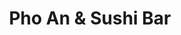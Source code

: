 ---
layout: place
title: Pho An & Sushi Bar
permalink: /texas/conroe/pho-an-sushi-bar.html
stateAbbr: TX
stateName: Texas
cityName: Conroe
seo:
  type: restaurant
  links: http://phoansushibar.com/
place_id: ChIJgTj1yxQ3R4YRaPFrNrHPRAo
photos:
  - name: >-
      places/ChIJgTj1yxQ3R4YRaPFrNrHPRAo/photos/AeeoHcIhLpg5CN0p_hIHnozV2jeC6uyvlD4WDv-jf40GUFIGTpUIqyow37-wQzxge_vJwJGNbDNBJZQtAeM4pk3cQ5ddJBdD3rXg-ABrcCZQsVyfeZiQsx7Q6t7A29H3ObhSLqSsTCwEdEA2tT-JA_vzP7Sqyt3iieWJutc7D7Vd67Ps_mjw7oqxq5k48aBu4L3HkPPhgX5-tp-BVC_KCB2nOG497VEN3EdulYDGu0iM3wQnUr4WTenjlAkglvRVB75Dl2IZmVY2C4HNBJtT8bmcKM29gL8cmUPlsBu4aCiPnOhyj13DX6J6FPgZ6CYniEamySOBRNDmxSG5wTNHLzw84lMN7NXUUB_FZv6Pxq_tRdF-_zhuw6-22jbz7yxs1ns-b-b0o-FOK4bj7KTORG28aoPFCsKQU08suyGUd3Wp5vn2wA
    widthPx: 4032
    heightPx: 3024
    authorAttributions:
      - displayName: Adam Schmitt
        uri: https://maps.google.com/maps/contrib/104451565592892904232
        photoUri: >-
          https://lh3.googleusercontent.com/a-/ALV-UjV2ssqnBkE4gZeVim44YSPmkYkZ-zKNPrmgCD-vdXoZCUWbe7M=s100-p-k-no-mo
    flagContentUri: >-
      https://www.google.com/local/imagery/report/?cb_client=maps_api_places.places_api&image_key=!1e10!2sCIHM0ogKEICAgIDR_7WFeA&hl=en-US
    googleMapsUri: >-
      https://www.google.com/maps/place//data=!3m4!1e2!3m2!1sCIHM0ogKEICAgIDR_7WFeA!2e10!4m2!3m1!1s0x86473714cbf53881:0xa44cfb1366bf168
  - name: >-
      places/ChIJgTj1yxQ3R4YRaPFrNrHPRAo/photos/AeeoHcITEVMkqiLOdgMF8lPM9-NRhoy3yHFrtA06fonyKqgg7ejzzOWqgNUXCN6AuB48LIq60EZ8gOeoW1udCAafm9yiwdEeZ3K4UPOeKn78IL5TGr_WoTChLGDiAQqFScBeikSKolO2kJneCugRz_TtFaHsWT7AB_CYYj4NpATsnXRkKKb6N5zG1nMSbZiKGDbv9c9GeLS2d1bwDht4F00EENG8WwgWU70KWpKR1ip-rwg723HIpnygbL_x6GBx0I8GNtnfZoy7_v_61MBEN6YnoMXWICdaVe5b3Zn0xxWLopT4ow
    widthPx: 960
    heightPx: 540
    authorAttributions:
      - displayName: Pho An & Sushi Bar
        uri: https://maps.google.com/maps/contrib/102353942848044761039
        photoUri: >-
          https://lh3.googleusercontent.com/a-/ALV-UjUnANq5clBxJnxd3PqrmV1QKowb3FH3y65esgRd6-AFGugDRE2z=s100-p-k-no-mo
    flagContentUri: >-
      https://www.google.com/local/imagery/report/?cb_client=maps_api_places.places_api&image_key=!1e10!2sAF1QipPK2nZuXx9-1y2bn5Ii4TY1uq_awyKkU-VuLcMx&hl=en-US
    googleMapsUri: >-
      https://www.google.com/maps/place//data=!3m4!1e2!3m2!1sAF1QipPK2nZuXx9-1y2bn5Ii4TY1uq_awyKkU-VuLcMx!2e10!4m2!3m1!1s0x86473714cbf53881:0xa44cfb1366bf168
  - name: >-
      places/ChIJgTj1yxQ3R4YRaPFrNrHPRAo/photos/AeeoHcK4UHWv4F3K6aqovGhIKQIvMi4hanCMXI1JHZyTXOFB4oXUrbs9qjwpaoPVopckdKZyE1fnmVtIXVvJbxLGJEVHAEnZp7zxHjhn2fyctSys-BJcZyoIpVXpn3mOkTo-_8_77MOUIRbGi54kht8O_QGegXqNqkUV_O1cSnfoemkhi3ibBilnEo_nmlYZOR_xh88oXKeTO7qupNsZdlwhdEobE5OGlDk8lgc2nzJapO4SlBaHef4sT0TBq-SLWzlwT2BdepEqd1Lgp7_xsIDEgpM1Y5z1dpKkoYUMjMulNIl7rLPqrBIKHW8yKGh9TNZcQiM4RLYMhFMt7mASwXeqZJkfHnxiCWbMuyGZHeeJjV3nSlauQhFyz1aDFR8WiXGe515hSC3pXlxTAN5j7nflmkqsXHAJkQJpm09Yz-0OIwd3HA
    widthPx: 3000
    heightPx: 4000
    authorAttributions:
      - displayName: Abigail Carpenter
        uri: https://maps.google.com/maps/contrib/110178966495161015664
        photoUri: >-
          https://lh3.googleusercontent.com/a-/ALV-UjWY0K5KiuQkNRVJ8FfgT7VHDpq9AtnKBubmJG5QjgAy6Efsb91c=s100-p-k-no-mo
    flagContentUri: >-
      https://www.google.com/local/imagery/report/?cb_client=maps_api_places.places_api&image_key=!1e10!2sCIHM0ogKEICAgMDA9ZfbSA&hl=en-US
    googleMapsUri: >-
      https://www.google.com/maps/place//data=!3m4!1e2!3m2!1sCIHM0ogKEICAgMDA9ZfbSA!2e10!4m2!3m1!1s0x86473714cbf53881:0xa44cfb1366bf168
  - name: >-
      places/ChIJgTj1yxQ3R4YRaPFrNrHPRAo/photos/AeeoHcKQOGAjPJgucTAwf_0EJxm9v4vUceZWDrWBeBPoxu4hB2LfV9kUO59rCcLKr0DkEItrbvf6iXuzI2_MOO7voGwKNPGuAOgTj3Y8okUsuSPX0VR03XaL-gDbQbCmuxuW-6yOWcVjKYKatZqrwh_Gyp9mzjxk3mRh4T70XgKGRiBs6EdqFQhlDSTp-Yixf4fwoV-cGm2vFtAgfIx4Jx4LaW7US6amt8jZX9XwZl-YFfbBhfvoP-XIg3phIKaI7KXI-w_3PLS-iJgFf2tSEpSEQ0ec5sBUxVTCBEyvGw42FFenpj4RPJFZYM6D7TkLjHmOzGQvz9W0qYTIoPAFWi2Nod0cg1gd4bRkuKVg7HquM-ITpkDb2TvGEnmDKkw-JDbu1ht86x1ugXxK3AbIYwxmM4OblbzcPKWKEYpEtfZ7Gzblo22x
    widthPx: 3000
    heightPx: 4000
    authorAttributions:
      - displayName: Abigail Carpenter
        uri: https://maps.google.com/maps/contrib/110178966495161015664
        photoUri: >-
          https://lh3.googleusercontent.com/a-/ALV-UjWY0K5KiuQkNRVJ8FfgT7VHDpq9AtnKBubmJG5QjgAy6Efsb91c=s100-p-k-no-mo
    flagContentUri: >-
      https://www.google.com/local/imagery/report/?cb_client=maps_api_places.places_api&image_key=!1e10!2sCIHM0ogKEICAgMDA9ZfbiAE&hl=en-US
    googleMapsUri: >-
      https://www.google.com/maps/place//data=!3m4!1e2!3m2!1sCIHM0ogKEICAgMDA9ZfbiAE!2e10!4m2!3m1!1s0x86473714cbf53881:0xa44cfb1366bf168
  - name: >-
      places/ChIJgTj1yxQ3R4YRaPFrNrHPRAo/photos/AeeoHcKYR38xmbZguduYiZtYmu8J0cin3phEWtrKfvK0PizPfBjYJqW1avmtqzH0Gf-Fx_9SWfkAO2PnMeVDAZsZZmciH9O-UtaVTR55nppkfDBcHUdOArx9zUiSblDSfnIAqxMQv193sBaZrV9jMbobFkOdvi1E9hVoCx9iyrfH7MKdDHdwg8YtdXSIQCrgpUXbOP2rsWVKJeKDshpQo0VkJizL0PAfmWJYAPSVYJ-zYEH0lPrDmyAeqGgCAQ0aPmpN2BIwrIjgjWE8pDJoDE3cv4u2Zvj7AAdJbqpciQY1kxEzNn-soidH7Cp1rxdt7o9BYslpbi4j3d8S8UKIVsJ6cRWfc8F6ZkrGqbq4avr_OGNky8V6mgFkCEcSKqyw_strKJmrCHJktxYePwZwypvkoIhGRGB_7t_jACWGp-OL7M4byPQ
    widthPx: 4624
    heightPx: 2604
    authorAttributions:
      - displayName: Ed Reidt
        uri: https://maps.google.com/maps/contrib/109421334604088491488
        photoUri: >-
          https://lh3.googleusercontent.com/a-/ALV-UjWNd6pEv2H2quyuRJCniPdzlmQLs0i15UBhL3iFzGixmuJMs4BSIA=s100-p-k-no-mo
    flagContentUri: >-
      https://www.google.com/local/imagery/report/?cb_client=maps_api_places.places_api&image_key=!1e10!2sCIHM0ogKEICAgICO1MPqywE&hl=en-US
    googleMapsUri: >-
      https://www.google.com/maps/place//data=!3m4!1e2!3m2!1sCIHM0ogKEICAgICO1MPqywE!2e10!4m2!3m1!1s0x86473714cbf53881:0xa44cfb1366bf168
  - name: >-
      places/ChIJgTj1yxQ3R4YRaPFrNrHPRAo/photos/AeeoHcJNQU6cffgHg6RBipgPa2PtPOLx37dhT6JHX6AMuco65phK-hqthtJ0R3OMvEGnwqMpapm5_Fsr52gQOVvW9JvWCHiqTGToknaZl2DGZc68PLpx_dljrU7PZtYCewR7sYhCaPbpbtaIcAtNM9MEAFS-FWCuPStzGLchlsobPGsESMARqVNOsIWpwISkVfFBKSdqu2r34loLwDzJgVY2VB1Ex_H9kvrZb5gKe3Y8xrCw9ruBeYmFb9HFdKjADWSq_agDGA91Rj0sFpOCRwVazOO8NjM17PDNE8u4oYW1x0-8Bru8kH3qJ4iT_03xnZs4QwBqCqb-qiJCIUWqF_Ye_UhLUa5xkAWfIupfEmKmaQhaMqdYl27gGxAkY7ic9qfTYEdliGN52QVgP3AAO4wQsOlUwWpsrpmLzcz3LR4FPov-L_wyhX7yHigKAhxLojo9
    widthPx: 3000
    heightPx: 4000
    authorAttributions:
      - displayName: Kenny NetMonk (:::NetMonk:::)
        uri: https://maps.google.com/maps/contrib/110365333695005790895
        photoUri: >-
          https://lh3.googleusercontent.com/a-/ALV-UjUx2B-vMCHPWPEx8a3f3gi0c6_48AcmeUivN5jRECdE2bLhUztT-g=s100-p-k-no-mo
    flagContentUri: >-
      https://www.google.com/local/imagery/report/?cb_client=maps_api_places.places_api&image_key=!1e10!2sCIABIhADyc5UVQ6xD2fF9sYADC0I&hl=en-US
    googleMapsUri: >-
      https://www.google.com/maps/place//data=!3m4!1e2!3m2!1sCIABIhADyc5UVQ6xD2fF9sYADC0I!2e10!4m2!3m1!1s0x86473714cbf53881:0xa44cfb1366bf168
  - name: >-
      places/ChIJgTj1yxQ3R4YRaPFrNrHPRAo/photos/AeeoHcKvLi4czfkQfR6j_HcZTJXx40I6hglaYvxmM56TxZ3XLm1VxhvDbyZRZ1EfmdsqogqPev3LlEme9k0p85rrtW3H-lLLuX172NSW9g5TZAp2WiS4wQpHCc_bT_sBBU1DSVmOaic_XpFZjRbpk-NwN-Dec1v9yKnRP-uk6_HRimT5d0uU5s-e6Ztdc-1tafb96e-KuL_Sjj7_sc2Xk7W5itsYqNMw6GAkM47-beukRSUq6iz--H4zmd9zQkL81H3coX2Z-NGtGDaIbX4tq0W8L8AzGfjyVd-YHQHEwiIWpxRS1WZ4gf98fw5GPeQIgl_1VWjb91SMb3s7z8bSrJTtvf1lL93gZLMCEjybe8Vs0EzjB0LyIRYrvtjShB1lz4RUDkGikabdZBMMwAou3Za3vs3r-MDNzYUamiKngS7qrMlR8kU4
    widthPx: 3000
    heightPx: 4000
    authorAttributions:
      - displayName: Abigail Carpenter
        uri: https://maps.google.com/maps/contrib/110178966495161015664
        photoUri: >-
          https://lh3.googleusercontent.com/a-/ALV-UjWY0K5KiuQkNRVJ8FfgT7VHDpq9AtnKBubmJG5QjgAy6Efsb91c=s100-p-k-no-mo
    flagContentUri: >-
      https://www.google.com/local/imagery/report/?cb_client=maps_api_places.places_api&image_key=!1e10!2sCIHM0ogKEICAgMDA9degrwE&hl=en-US
    googleMapsUri: >-
      https://www.google.com/maps/place//data=!3m4!1e2!3m2!1sCIHM0ogKEICAgMDA9degrwE!2e10!4m2!3m1!1s0x86473714cbf53881:0xa44cfb1366bf168
  - name: >-
      places/ChIJgTj1yxQ3R4YRaPFrNrHPRAo/photos/AeeoHcIMCAFBEm5tVMEp06J0ioSNnoDIGqfEWRZ6SZ5KC5XBA-SCxFLRiFKLuM6u_3Tqg_klMEZrqD_AEtf8adNVksTcIckgkms6XK3pi_lItf057k980sAbybxAoPIqGg-6UDFElutkdxst6LafnQw9Rl62sn3lgdyEHgZAED1WuBRaQpJWe8FwvSqNoWxkyTfEGHvkTgRK8yKIh4fid-ygkco7aFWCx5f8x80D2M05MBNFL5ix3Si3toufTE7ukCzn0PgJDKBTkqJEbCTrywL9JHaieXuxm8-V8qCHAaf7J3XfCsx_lYyB6-mdu3qIvUZNZKGKDQ3bqF-Tm3VnCeul0cKq8baNU8URoiM9EIaa7xQK3gXwkCVcefAAn8YcEgSZkkaM7eGoNzNop3fRTRfbmJT-6c0Ec9x_VPT7H--AfYs6Mac
    widthPx: 3000
    heightPx: 4000
    authorAttributions:
      - displayName: Abigail Carpenter
        uri: https://maps.google.com/maps/contrib/110178966495161015664
        photoUri: >-
          https://lh3.googleusercontent.com/a-/ALV-UjWY0K5KiuQkNRVJ8FfgT7VHDpq9AtnKBubmJG5QjgAy6Efsb91c=s100-p-k-no-mo
    flagContentUri: >-
      https://www.google.com/local/imagery/report/?cb_client=maps_api_places.places_api&image_key=!1e10!2sCIHM0ogKEICAgMDA9ZfbyAE&hl=en-US
    googleMapsUri: >-
      https://www.google.com/maps/place//data=!3m4!1e2!3m2!1sCIHM0ogKEICAgMDA9ZfbyAE!2e10!4m2!3m1!1s0x86473714cbf53881:0xa44cfb1366bf168
  - name: >-
      places/ChIJgTj1yxQ3R4YRaPFrNrHPRAo/photos/AeeoHcJd0s2SJnb1wFlmMG4mP9v8rnk0LjGrhi4GQAxVq3yic6S6NLDhl0mJNcsWVMU_pHswSkNm5qnT5MBQx0MxN0WUXjlsVCfy3D_mbF26MJTvVE2jjEdMZlLMYDNK7euBkf6QaZLgaLqhPIiHJZf4YkxABlDcITlekUzkgXSakMP81RUaR4VzGtxsphtAm5tEStJwwwH6BkxVf_oAFqxPtj2QDrJcGtc9CTskSnGnh-IhuqoyNEQNBBXAVFhQh1Osh5K25EyGbhMGEg39GFqybdE1Y1ZEnZf5o0Iu50tMaMEdjg0UpeWqwu1EcCpe8tBSSfYrMr9zC_bCzmjRgi7-3_iyFYIOviCguq7gcyet7HFlADrj8KzdgD3h9pHq2WPbif4DhLsztrxOUoKts17x93O2P1WLcAWEszbp2h-s4Ro
    widthPx: 3456
    heightPx: 3456
    authorAttributions:
      - displayName: Lyn A
        uri: https://maps.google.com/maps/contrib/114732714486401981025
        photoUri: >-
          https://lh3.googleusercontent.com/a-/ALV-UjUP7p6_MitCywMgZq8lOt4ZU_zlHqU1rnmJvKDZgPacQCQ15jif=s100-p-k-no-mo
    flagContentUri: >-
      https://www.google.com/local/imagery/report/?cb_client=maps_api_places.places_api&image_key=!1e10!2sCIHM0ogKEICAgIClpqG-Iw&hl=en-US
    googleMapsUri: >-
      https://www.google.com/maps/place//data=!3m4!1e2!3m2!1sCIHM0ogKEICAgIClpqG-Iw!2e10!4m2!3m1!1s0x86473714cbf53881:0xa44cfb1366bf168
  - name: >-
      places/ChIJgTj1yxQ3R4YRaPFrNrHPRAo/photos/AeeoHcIzudFPj9JeRh2-T9FrGI2g735tGVAG2-f6md3D0CzrM6YppRKSfL7g4GYrqeIL_JyZIS-naf3Uv7GSTM9zO46U9J9CbxGzDjU-tea5BBvsWk_EcWmFjXXkAnOjfz_YQ4Soq74QyuGsBcRDBYALwaeB-T6QWUgNNNn7p1VJTqlLK6qi8gUEyKJUo7i1NECZjQws8nQgXWNiGl5IVjfxfOIv2roodNtHOrCa_mdrlka4EOzK4li6S2tOB41r3chHI22lPvRGSnVBBVTvggzUNdW4zLSMdMfypk9JDuej9N6XemvYZJkM_-4PIvT38tkE5h7jOb7ytsMAxgMTO3Zrq6TRhIMqpNn-DpY_O35lzlo-jI3i7s7BpQIl0HPKs1IfBeHNQWBi6cTZTINhOBPF7IdK4Ri-vS6NU0HVU0CuoMcJ_g
    widthPx: 3354
    heightPx: 2627
    authorAttributions:
      - displayName: Kimberly F
        uri: https://maps.google.com/maps/contrib/101668338722716816618
        photoUri: >-
          https://lh3.googleusercontent.com/a-/ALV-UjVBC3JJMi-QBKA2Xrm2MVRaiTZIdVHzxXQtYTO5X81ANgU6PI-pew=s100-p-k-no-mo
    flagContentUri: >-
      https://www.google.com/local/imagery/report/?cb_client=maps_api_places.places_api&image_key=!1e10!2sCIHM0ogKEICAgIC-xe7cYQ&hl=en-US
    googleMapsUri: >-
      https://www.google.com/maps/place//data=!3m4!1e2!3m2!1sCIHM0ogKEICAgIC-xe7cYQ!2e10!4m2!3m1!1s0x86473714cbf53881:0xa44cfb1366bf168
address: '8000 TX-242 #105, Conroe, TX 77384, USA'
street: '8000 TX-242 #105'
city: Conroe
state: TX
zip: '77384'
country: USA
neighborhood: null
latitude: '30.206872'
longitude: '-95.454607'
accessibility_options:
  wheelchairAccessibleParking: true
  wheelchairAccessibleEntrance: true
  wheelchairAccessibleRestroom: true
  wheelchairAccessibleSeating: true
business_status: OPERATIONAL
name: Pho An & Sushi Bar
google_maps_links:
  directionsUri: >-
    https://www.google.com/maps/dir//''/data=!4m7!4m6!1m1!4e2!1m2!1m1!1s0x86473714cbf53881:0xa44cfb1366bf168!3e0
  placeUri: https://maps.google.com/?cid=739944598824808808
  writeAReviewUri: >-
    https://www.google.com/maps/place//data=!4m3!3m2!1s0x86473714cbf53881:0xa44cfb1366bf168!12e1
  reviewsUri: >-
    https://www.google.com/maps/place//data=!4m4!3m3!1s0x86473714cbf53881:0xa44cfb1366bf168!9m1!1b1
  photosUri: >-
    https://www.google.com/maps/place//data=!4m3!3m2!1s0x86473714cbf53881:0xa44cfb1366bf168!10e5
primary_type: Asian Restaurant
opening_hours:
  openNow: true
  periods:
    - open:
        day: 0
        hour: 10
        minute: 0
      close:
        day: 0
        hour: 20
        minute: 0
    - open:
        day: 1
        hour: 10
        minute: 0
      close:
        day: 1
        hour: 21
        minute: 0
    - open:
        day: 2
        hour: 10
        minute: 0
      close:
        day: 2
        hour: 21
        minute: 0
    - open:
        day: 3
        hour: 10
        minute: 0
      close:
        day: 3
        hour: 21
        minute: 0
    - open:
        day: 4
        hour: 10
        minute: 0
      close:
        day: 4
        hour: 21
        minute: 0
    - open:
        day: 5
        hour: 10
        minute: 0
      close:
        day: 5
        hour: 21
        minute: 0
    - open:
        day: 6
        hour: 10
        minute: 0
      close:
        day: 6
        hour: 21
        minute: 0
  weekdayDescriptions:
    - 'Monday: 10:00 AM – 9:00 PM'
    - 'Tuesday: 10:00 AM – 9:00 PM'
    - 'Wednesday: 10:00 AM – 9:00 PM'
    - 'Thursday: 10:00 AM – 9:00 PM'
    - 'Friday: 10:00 AM – 9:00 PM'
    - 'Saturday: 10:00 AM – 9:00 PM'
    - 'Sunday: 10:00 AM – 8:00 PM'
  nextCloseTime: '2025-05-04T02:00:00Z'
secondary_opening_hours:
  regular:
    weekdayDescriptions: null
    type: null
  current:
    weekdayDescriptions: null
    type: null
phone: (936) 271-4335
price_level: PRICE_LEVEL_INEXPENSIVE
price_range: $10 &ndash; $20
rating: '4.1'
rating_count: 897
website: http://phoansushibar.com/
description: >-
  Discover Pho An & Sushi Bar in Conroe, TX$$$In Conroe, TX, Pho An & Sushi Bar
  stands out as a welcoming spot for exploring fresh Asian flavors, blending
  Vietnamese and Japanese influences in a relaxed setting. This eatery delights
  with a variety of dishes that highlight authentic noodles, sushi rolls, and
  vibrant spring rolls, all served in a kid-friendly atmosphere perfect for
  family outings or casual meals. Drawing from its diverse menu, visitors can
  enjoy affordable options that cater to those seeking top-rated sushi
  experiences nearby, with accessibility features like wheelchair-friendly
  entrances adding to the convenience. The spot's cozy vibe and commitment to
  fresh ingredients make it an ideal choice for anyone looking for sushi
  restaurants in the area, ensuring a satisfying dine-in experience with options
  for groups and families alike.
generative_summary: >-
  Discover Pho An & Sushi Bar in Conroe, TX$$$In Conroe, TX, Pho An & Sushi Bar
  stands out as a welcoming spot for exploring fresh Asian flavors, blending
  Vietnamese and Japanese influences in a relaxed setting. This eatery delights
  with a variety of dishes that highlight authentic noodles, sushi rolls, and
  vibrant spring rolls, all served in a kid-friendly atmosphere perfect for
  family outings or casual meals. Drawing from its diverse menu, visitors can
  enjoy affordable options that cater to those seeking top-rated sushi
  experiences nearby, with accessibility features like wheelchair-friendly
  entrances adding to the convenience. The spot's cozy vibe and commitment to
  fresh ingredients make it an ideal choice for anyone looking for sushi
  restaurants in the area, ensuring a satisfying dine-in experience with options
  for groups and families alike.
generative_disclosure: Summarized by AI using the Grok-3-Mini model.
reviews:
  - name: >-
      places/ChIJgTj1yxQ3R4YRaPFrNrHPRAo/reviews/ChZDSUhNMG9nS0VJQ0FnTURBOVpmYmNBEAE
    relativePublishTimeDescription: 2 months ago
    rating: 5
    text:
      text: >-
        This Vietnamese place is right off the highway and is incredible!

        5/5 stars all the way!

        Service was amazing. Food is delicious and well priced. Plus the inside
        is gorgeous!
      languageCode: en
    originalText:
      text: >-
        This Vietnamese place is right off the highway and is incredible!

        5/5 stars all the way!

        Service was amazing. Food is delicious and well priced. Plus the inside
        is gorgeous!
      languageCode: en
    authorAttribution:
      displayName: Abigail Carpenter
      uri: https://www.google.com/maps/contrib/110178966495161015664/reviews
      photoUri: >-
        https://lh3.googleusercontent.com/a-/ALV-UjWY0K5KiuQkNRVJ8FfgT7VHDpq9AtnKBubmJG5QjgAy6Efsb91c=s128-c0x00000000-cc-rp-mo-ba4
    publishTime: '2025-02-10T23:18:20.956438Z'
    flagContentUri: >-
      https://www.google.com/local/review/rap/report?postId=ChZDSUhNMG9nS0VJQ0FnTURBOVpmYmNBEAE&d=17924085&t=1
    googleMapsUri: >-
      https://www.google.com/maps/reviews/data=!4m6!14m5!1m4!2m3!1sChZDSUhNMG9nS0VJQ0FnTURBOVpmYmNBEAE!2m1!1s0x86473714cbf53881:0xa44cfb1366bf168
  - name: >-
      places/ChIJgTj1yxQ3R4YRaPFrNrHPRAo/reviews/ChdDSUhNMG9nS0VJQ0FnTUNncHBfX3lnRRAB
    relativePublishTimeDescription: 2 months ago
    rating: 1
    text:
      text: >-
        Came in because the reviews were good, but the place was disgusting.
        Table was dirty, server didn’t understand us, chicken came out RARE for
        my toddler. They had the audacity to still charge us. Health department
        needs to shut this place down.
      languageCode: en
    originalText:
      text: >-
        Came in because the reviews were good, but the place was disgusting.
        Table was dirty, server didn’t understand us, chicken came out RARE for
        my toddler. They had the audacity to still charge us. Health department
        needs to shut this place down.
      languageCode: en
    authorAttribution:
      displayName: Alexis Vegas
      uri: https://www.google.com/maps/contrib/106309226431519020114/reviews
      photoUri: >-
        https://lh3.googleusercontent.com/a/ACg8ocIfAqCqRESb-w8-CHWBQvCwq627ooZj6Eb42ZjlsuWrrf16-g=s128-c0x00000000-cc-rp-mo-ba2
    publishTime: '2025-02-16T19:17:25.226982Z'
    flagContentUri: >-
      https://www.google.com/local/review/rap/report?postId=ChdDSUhNMG9nS0VJQ0FnTUNncHBfX3lnRRAB&d=17924085&t=1
    googleMapsUri: >-
      https://www.google.com/maps/reviews/data=!4m6!14m5!1m4!2m3!1sChdDSUhNMG9nS0VJQ0FnTUNncHBfX3lnRRAB!2m1!1s0x86473714cbf53881:0xa44cfb1366bf168
  - name: >-
      places/ChIJgTj1yxQ3R4YRaPFrNrHPRAo/reviews/ChZDSUhNMG9nS0VJQ0FnTUNvNWR5YVp3EAE
    relativePublishTimeDescription: 2 weeks ago
    rating: 1
    text:
      text: >-
        Don't go here. They served us spoiled and rotten food. Canned mushrooms.
        Bland rice. And warm sushi.

        They also don't actually pan fry the noodles. They deep fry them. And
        they gave us the wrong noodles on top of inedible food.

        There are so many better places than this one. You're even better off at
        panda express.
      languageCode: en
    originalText:
      text: >-
        Don't go here. They served us spoiled and rotten food. Canned mushrooms.
        Bland rice. And warm sushi.

        They also don't actually pan fry the noodles. They deep fry them. And
        they gave us the wrong noodles on top of inedible food.

        There are so many better places than this one. You're even better off at
        panda express.
      languageCode: en
    authorAttribution:
      displayName: James Paiva
      uri: https://www.google.com/maps/contrib/117735033681719223387/reviews
      photoUri: >-
        https://lh3.googleusercontent.com/a/ACg8ocLbmz386uE5hqvCNFEkg4V_LX9QlP6hizQRWhGDT_6cpFBFgA=s128-c0x00000000-cc-rp-mo
    publishTime: '2025-04-18T18:31:12.287054Z'
    flagContentUri: >-
      https://www.google.com/local/review/rap/report?postId=ChZDSUhNMG9nS0VJQ0FnTUNvNWR5YVp3EAE&d=17924085&t=1
    googleMapsUri: >-
      https://www.google.com/maps/reviews/data=!4m6!14m5!1m4!2m3!1sChZDSUhNMG9nS0VJQ0FnTUNvNWR5YVp3EAE!2m1!1s0x86473714cbf53881:0xa44cfb1366bf168
  - name: >-
      places/ChIJgTj1yxQ3R4YRaPFrNrHPRAo/reviews/ChdDSUhNMG9nS0VJQ0FnSUNCOHZfejVnRRAB
    relativePublishTimeDescription: 2 weeks ago
    rating: 5
    text:
      text: >-
        I come every week for lunch.  Friendly environment and delicious food.
        Every dish i have tried is delicious.  My dad gets the shrimp pho and I
        get chicken pho. Or we get the B15 rice vermicelli with char broiled
        lemon grass chicken. Packed with fresh veggie. 😋😋
      languageCode: en
    originalText:
      text: >-
        I come every week for lunch.  Friendly environment and delicious food.
        Every dish i have tried is delicious.  My dad gets the shrimp pho and I
        get chicken pho. Or we get the B15 rice vermicelli with char broiled
        lemon grass chicken. Packed with fresh veggie. 😋😋
      languageCode: en
    authorAttribution:
      displayName: Maria Tarango
      uri: https://www.google.com/maps/contrib/108716660372527852671/reviews
      photoUri: >-
        https://lh3.googleusercontent.com/a/ACg8ocJ_S8EW4KxaOdNTpN30SYEqsMy4r0NJbUrK_RCBOqShE8ZcDQ=s128-c0x00000000-cc-rp-mo-ba2
    publishTime: '2025-04-16T20:06:20.091428Z'
    flagContentUri: >-
      https://www.google.com/local/review/rap/report?postId=ChdDSUhNMG9nS0VJQ0FnSUNCOHZfejVnRRAB&d=17924085&t=1
    googleMapsUri: >-
      https://www.google.com/maps/reviews/data=!4m6!14m5!1m4!2m3!1sChdDSUhNMG9nS0VJQ0FnSUNCOHZfejVnRRAB!2m1!1s0x86473714cbf53881:0xa44cfb1366bf168
  - name: >-
      places/ChIJgTj1yxQ3R4YRaPFrNrHPRAo/reviews/ChdDSUhNMG9nS0VJQ0FnSURSXzdXRjJBRRAB
    relativePublishTimeDescription: a year ago
    rating: 4
    text:
      text: >-
        Averagely okay.


        Customer service was prompt and the restaurant appeared well cleaned.


        The menu was fairly vast with all the regular items you’d expect to find
        in a Vietnamese type restaurant


        Although the food was fine, it was a touch on the higher side and
        nothing substantially differentiated over other restaurants. The spring
        roles were horrible tho, over cooked and utterly lacking flavour.
      languageCode: en
    originalText:
      text: >-
        Averagely okay.


        Customer service was prompt and the restaurant appeared well cleaned.


        The menu was fairly vast with all the regular items you’d expect to find
        in a Vietnamese type restaurant


        Although the food was fine, it was a touch on the higher side and
        nothing substantially differentiated over other restaurants. The spring
        roles were horrible tho, over cooked and utterly lacking flavour.
      languageCode: en
    authorAttribution:
      displayName: Adam Schmitt
      uri: https://www.google.com/maps/contrib/104451565592892904232/reviews
      photoUri: >-
        https://lh3.googleusercontent.com/a-/ALV-UjV2ssqnBkE4gZeVim44YSPmkYkZ-zKNPrmgCD-vdXoZCUWbe7M=s128-c0x00000000-cc-rp-mo-ba6
    publishTime: '2023-05-07T18:17:33.554408Z'
    flagContentUri: >-
      https://www.google.com/local/review/rap/report?postId=ChdDSUhNMG9nS0VJQ0FnSURSXzdXRjJBRRAB&d=17924085&t=1
    googleMapsUri: >-
      https://www.google.com/maps/reviews/data=!4m6!14m5!1m4!2m3!1sChdDSUhNMG9nS0VJQ0FnSURSXzdXRjJBRRAB!2m1!1s0x86473714cbf53881:0xa44cfb1366bf168
review_summary: >-
  What Visitors Are Saying About This Spot$$$Folks generally enjoy the friendly
  service and tasty pho or sushi options at this local favorite, often praising
  the fresh ingredients and affordable prices that keep them coming back for
  lunch or dinner. While some have noted occasional slip-ups with food
  preparation or cleanliness that could use improvement, the overall vibe
  remains welcoming and worth trying for a casual meal. Many appreciate the
  generous portions and variety, like the flavorful rice vermicelli dishes
  packed with veggies, making it a solid pick for groups or families searching
  for reliable sushi places nearby. Despite a few mixed experiences, the
  majority of feedback highlights the spot's approachable atmosphere and
  delicious Asian flavors, encouraging newcomers to give it a go for an honest
  taste of the area.
review_disclosure: Summarized by AI using the Grok-3-Mini model.
parking_options:
  freeParkingLot: true
  freeStreetParking: true
  paidStreetParking: false
  valetParking: false
payment_options:
  acceptsCreditCards: true
  acceptsDebitCards: true
  acceptsCashOnly: false
  acceptsNfc: true
allow_dogs: null
curbside_pickup: null
delivery: true
dine_in: true
good_for_children: true
good_for_groups: true
good_for_sports: false
live_music: false
menu_for_children: true
outdoor_seating: false
reservable: true
restroom: true
serves_beer: true
serves_breakfast: false
serves_brunch: false
serves_cocktails: false
serves_coffee: true
serves_dinner: true
serves_dessert: true
serves_lunch: true
serves_vegetarian_food: true
serves_wine: true
takeout: true
update_category: atmosphere
places_description: >-
  Offers Vietnamese & Japanese cuisines on a menu including big noodle soups,
  spring rolls & sushi.

---